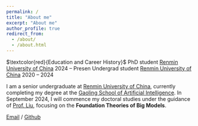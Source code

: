 ```yaml
---
permalink: /
title: "About me"
excerpt: "About me"
author_profile: true
redirect_from: 
  - /about/
  - /about.html
---
```



$\textcolor{red}{Education and Career History}$
PhD student	[Renmin University of China](https://ruc.edu.cn/)	2024 – Presen
Undergrad student	[Renmin University of China](https://ruc.edu.cn/)	2020 – 2024

I am a senior undergraduate at [Renmin University of China](https://ruc.edu.cn/), currently completing my degree at the [Gaoling School of Artificial Intelligence](http://ai.ruc.edu.cn/). In September 2024, I will commence my doctoral studies under the guidance of [Prof. Liu](https://gsai.ruc.edu.cn/liuyong), focusing on the **Foundation Theories of Big Models**.

[Email](yaoxinhao021978@ruc.edu.cn) / [Github](https://github.com/chen123CtrlS/) 
